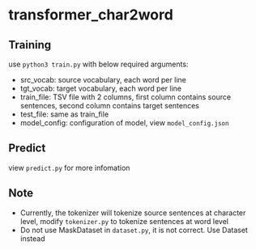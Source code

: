 # transformer_char2word

## Training
use `python3 train.py` with below required arguments:  
- src_vocab: source vocabulary, each word per line  
- tgt_vocab: target vocabulary, each word per line  
- train_file: TSV file with 2 columns, first column contains source sentences, second column contains target sentences  
- test_file: same as train_file  
- model_config: configuration of model, view `model_config.json`  

## Predict
view `predict.py` for more infomation

## Note
- Currently, the tokenizer will tokenize source sentences at character level, modify `tokenizer.py` to tokenize sentences at word level  
- Do not use MaskDataset in `dataset.py`, it is not correct. Use Dataset instead  
